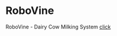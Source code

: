 # RoboVine
RoboVine - Dairy Cow Milking System
<a href="![image](https://github.com/VidushanLNBTI/RoboVine/assets/115771418/949a4afa-ccd8-474b-b76c-aae22494f08d)
">click</a>
